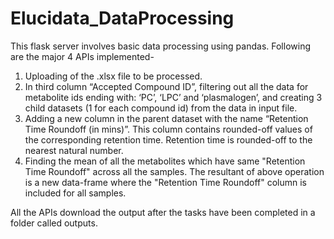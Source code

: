 # Elucidata_DataProcessing

This flask server involves basic data processing using pandas. Following are the major 4 APIs implemented-
1) Uploading of the .xlsx file to be processed.
2) In third column “Accepted Compound ID”, filtering out all the data for metabolite ids ending with:
‘PC’, ‘LPC’ and ‘plasmalogen’, and creating 3 child datasets (1 for each compound id) from the data in input file.
3) Adding a new column in the parent dataset with the name “Retention Time Roundoff (in mins)”. This column
contains rounded-off values of the corresponding retention time. Retention time is rounded-off to
the nearest natural number.
4) Finding the mean of all the metabolites which have same "Retention Time Roundoff"
across all the samples. The resultant of above operation is a new data-frame where the "Retention Time Roundoff" column is included for all samples.

All the APIs download the output after the tasks have been completed in a folder called outputs.
